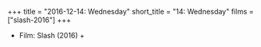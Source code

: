 +++
title = "2016-12-14: Wednesday"
short_title = "14: Wednesday"
films = ["slash-2016"]
+++


* Film: Slash (2016) +

